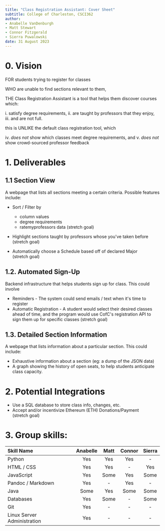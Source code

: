 ```yaml
---
title: "Class Registration Assistant: Cover Sheet"
subtitle: College of Charleston, CSCI362
author:
- Anabelle VanDenburgh
- Matt Stewart
- Connor Fitzgerald
- Sierra Puwalowski
date: 31 August 2023
---
```


# 0. Vision
FOR students trying to register for classes

WHO are unable to find sections relevant to them,

THE Class Registration Assistant is a tool that helps them discover courses which:

i.   satisfy degree requirements,
ii.  are taught by professors that they enjoy,
iii. and are not full.

this is UNLIKE the default class registration tool, which

iv.  *does not* show which classes meet degree requirements, and
v.   *does not* show crowd-sourced professor feedback

# 1. Deliverables
## 1.1 Section View
A webpage that lists all sections meeting a certain criteria. 
Possible features include:

- Sort / Filter by
    - column values
    - degree requirements
    - ratemyprofessors data (stretch&nbsp;goal)

- Highlight sections taught by professors whose you've taken before (stretch&nbsp;goal)
- Automatically choose a Schedule based off of declared Major (stretch&nbsp;goal)

## 1.2. Automated Sign-Up
Backend infrastructure that helps students sign up for class.
This could involve

- Reminders - The system could send emails / text when it's time to register
- Automatic Registration - A student would select their desired classes ahead of time, and the program would use CofC's registration API to sign them up for specific classes (stretch&nbsp;goal)

## 1.3. Detailed Section Information
A webpage that lists information about a particular section. This could include:

- Exhaustive information about a section (eg: a dump of the JSON data)
- A graph showing the history of open seats, to help students anticipate class capacity.

# 2. Potential Integrations
- Use a SQL database to store class info, changes, etc.
- Accept and/or incentivize Ethereum (ETH) Donations/Payment (stretch&nbsp;goal)

# 3. Group skills:

| Skill Name                   | Anabelle | Matt | Connor | Sierra |
| :---                         | :------: | :--: | :----: | :----: |
| Python                       |   Yes    | Yes  |  Yes   |   -    |
| HTML / CSS                   |   Yes    | Yes  |   -    |  Yes   |
| JavaScript                   |   Yes    | Some |  Yes   |  Some  |
| Pandoc / Markdown            |   Yes    |  -   |  Yes   |   -    |
| Java                         |  Some    | Yes  |  Some  |  Some  |
| Databases                    |   Yes    | Some |   -    |  Some  |
| Git                          |   Yes    |  -   |   -    |   -    |
| Linux Server Administration  |   Yes    |  -   |   -    |   -    |
